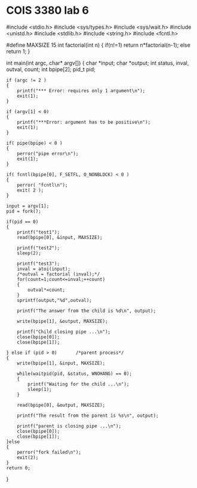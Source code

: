 COIS 3380 lab 6
=====

#include <stdio.h>
#include <sys/types.h>
#include <sys/wait.h>
#include <unistd.h>
#include <stdlib.h>
#include <string.h>
#include <fcntl.h>

#define MAXSIZE 15
int factorial(int n)
{
    if(n!=1)
     return n*factorial(n-1);
	else 
		return 1;
}


int main(int argc, char* argv[])
{
	char *input;
	char *output;
	int status, inval, outval, count;
	int bpipe[2];
	pid_t pid;
	
	if (argc != 2 )
	{               
		printf("*** Error: requires only 1 argument\n");
		exit(1);
	}
	
	if (argv[1] < 0)
	{
		printf("***Error: argument has to be positive\n");
		exit(1);
	}

	if( pipe(bpipe) < 0 )
	{						  
		perror("pipe error\n");
		exit(1);
	}

	if( fcntl(bpipe[0], F_SETFL, O_NONBLOCK) < 0 )
	{						  
		perror( "fcntl\n");
		exit( 2 );
	}
	
	input = argv[1];
	pid = fork();

	if(pid == 0)            
	{
		printf("test1");
		read(bpipe[0], &input, MAXSIZE);

		printf("test2");
		sleep(2);

		printf("test3");
		inval = atoi(input);
		/*outval = factorial (inval);*/
		for(count=1;count<=inval;++count)    
		{
			outval*=count;              
		}
		sprintf(output,"%d",outval);

		printf("The answer from the child is %d\n", output);

		write(bpipe[1], &output, MAXSIZE);

		printf("Child closing pipe ...\n");
		close(bpipe[0]);
		close(bpipe[1]);

	} else if (pid > 0)       /*parent process*/
	{
		write(bpipe[1], &input, MAXSIZE);
		
		while(waitpid(pid, &status, WNOHANG) == 0);                        
		{
			printf("Waiting for the child ...\n");
			sleep(1);
		} 

		read(bpipe[0], &output, MAXSIZE);
		
		printf("The result from the parent is %s\n", output);

		printf("parent is closing pipe ...\n");
		close(bpipe[0]);
		close(bpipe[1]);
	}else
	{
		perror("fork failed\n");
		exit(2);
	}
	return 0;
}
